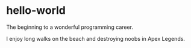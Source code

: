 # hello-world
The beginning to a wonderful programming career.

I enjoy long walks on the beach and destroying noobs in Apex Legends.
